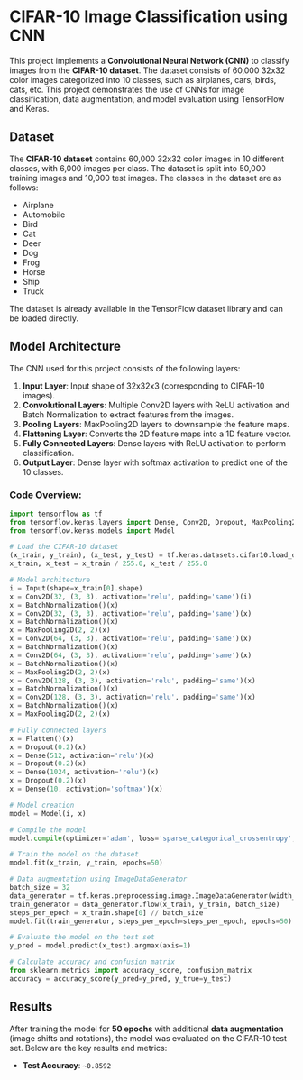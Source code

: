 # CIFAR-10 Image Classification using CNN

This project implements a **Convolutional Neural Network (CNN)** to classify images from the **CIFAR-10 dataset**. The dataset consists of 60,000 32x32 color images categorized into 10 classes, such as airplanes, cars, birds, cats, etc. This project demonstrates the use of CNNs for image classification, data augmentation, and model evaluation using TensorFlow and Keras.

## Dataset

The **CIFAR-10 dataset** contains 60,000 32x32 color images in 10 different classes, with 6,000 images per class. The dataset is split into 50,000 training images and 10,000 test images. The classes in the dataset are as follows:
- Airplane
- Automobile
- Bird
- Cat
- Deer
- Dog
- Frog
- Horse
- Ship
- Truck

The dataset is already available in the TensorFlow dataset library and can be loaded directly.

## Model Architecture

The CNN used for this project consists of the following layers:
1. **Input Layer**: Input shape of 32x32x3 (corresponding to CIFAR-10 images).
2. **Convolutional Layers**: Multiple Conv2D layers with ReLU activation and Batch Normalization to extract features from the images.
3. **Pooling Layers**: MaxPooling2D layers to downsample the feature maps.
4. **Flattening Layer**: Converts the 2D feature maps into a 1D feature vector.
5. **Fully Connected Layers**: Dense layers with ReLU activation to perform classification.
6. **Output Layer**: Dense layer with softmax activation to predict one of the 10 classes.

### Code Overview:

```python
import tensorflow as tf
from tensorflow.keras.layers import Dense, Conv2D, Dropout, MaxPooling2D, Input, BatchNormalization, Flatten
from tensorflow.keras.models import Model

# Load the CIFAR-10 dataset
(x_train, y_train), (x_test, y_test) = tf.keras.datasets.cifar10.load_data()
x_train, x_test = x_train / 255.0, x_test / 255.0

# Model architecture
i = Input(shape=x_train[0].shape)
x = Conv2D(32, (3, 3), activation='relu', padding='same')(i)
x = BatchNormalization()(x)
x = Conv2D(32, (3, 3), activation='relu', padding='same')(x)
x = BatchNormalization()(x)
x = MaxPooling2D(2, 2)(x)
x = Conv2D(64, (3, 3), activation='relu', padding='same')(x)
x = BatchNormalization()(x)
x = Conv2D(64, (3, 3), activation='relu', padding='same')(x)
x = BatchNormalization()(x)
x = MaxPooling2D(2, 2)(x)
x = Conv2D(128, (3, 3), activation='relu', padding='same')(x)
x = BatchNormalization()(x)
x = Conv2D(128, (3, 3), activation='relu', padding='same')(x)
x = BatchNormalization()(x)
x = MaxPooling2D(2, 2)(x)

# Fully connected layers
x = Flatten()(x)
x = Dropout(0.2)(x)
x = Dense(512, activation='relu')(x)
x = Dropout(0.2)(x)
x = Dense(1024, activation='relu')(x)
x = Dropout(0.2)(x)
x = Dense(10, activation='softmax')(x)

# Model creation
model = Model(i, x)

# Compile the model
model.compile(optimizer='adam', loss='sparse_categorical_crossentropy', metrics=['accuracy'])

# Train the model on the dataset
model.fit(x_train, y_train, epochs=50)

# Data augmentation using ImageDataGenerator
batch_size = 32
data_generator = tf.keras.preprocessing.image.ImageDataGenerator(width_shift_range= 0.1, height_shift_range=0.1, rotation_range=0.2)
train_generator = data_generator.flow(x_train, y_train, batch_size)
steps_per_epoch = x_train.shape[0] // batch_size
model.fit(train_generator, steps_per_epoch=steps_per_epoch, epochs=50)

# Evaluate the model on the test set
y_pred = model.predict(x_test).argmax(axis=1)

# Calculate accuracy and confusion matrix
from sklearn.metrics import accuracy_score, confusion_matrix
accuracy = accuracy_score(y_pred=y_pred, y_true=y_test)

```

## Results

After training the model for **50 epochs** with additional **data augmentation** (image shifts and rotations), the model was evaluated on the CIFAR-10 test set. Below are the key results and metrics:

- **Test Accuracy**: `~0.8592`

